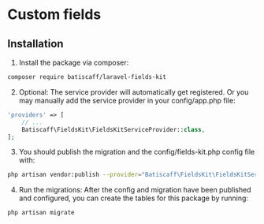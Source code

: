 
# Custom fields


## Installation

1. Install the package via composer:
```sh
composer require batiscaff/laravel-fields-kit
```

2. Optional: The service provider will automatically get registered. Or you may manually add the service provider in your config/app.php file:
```php
'providers' => [
    // ...
    Batiscaff\FieldsKit\FieldsKitServiceProvider::class,
];
```

3. You should publish the migration and the config/fields-kit.php config file with:
```sh
php artisan vendor:publish --provider="Batiscaff\FieldsKit\FieldsKitServiceProvider"
```

4. Run the migrations: After the config and migration have been published and configured, you can create the tables for this package by running:
```sh
php artisan migrate
```
